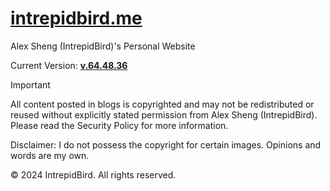 # [intrepidbird.me](https://intrepidbird.me)

Alex Sheng (IntrepidBird)'s Personal Website

Current Version: [**v.64.48.36**](https://github.com/intrepidbird/intrepidbird.github.io/releases/tag/v.64.48.36)

> [!IMPORTANT]  
> All content posted in blogs is copyrighted and may not be redistributed or reused without explicitly stated permission from Alex Sheng (IntrepidBird). Please read the Security Policy for more information.

Disclaimer: I do not possess the copyright for certain images. Opinions and words are my own.

© 2024 IntrepidBird. All rights reserved.
